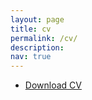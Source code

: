 ```yaml
---
layout: page
title: cv
permalink: /cv/
description:
nav: true
---
```



- [Download CV ](/assets/pdf/example_resume.pdf)


<br>


<object data="{{ site.url }}{{ site.baseurl }}/assets/pdf/example_resume.pdf" width="100%" 
height="600" type="application/pdf"></object>



